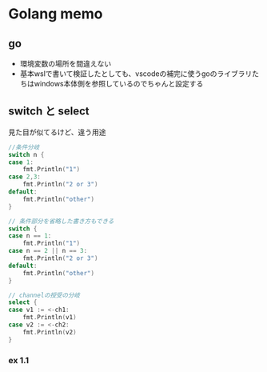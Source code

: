 # Golang memo

## go
* 環境変数の場所を間違えない
* 基本wslで書いて検証したとしても、vscodeの補完に使うgoのライブラリたちはwindows本体側を参照しているのでちゃんと設定する

## switch と select
見た目が似てるけど、違う用途

``` go
//条件分岐
switch n {
case 1:
    fmt.Println("1")
case 2,3:
    fmt.Println("2 or 3")
default:
    fmt.Println("other")
}

// 条件部分を省略した書き方もできる
switch {
case n == 1:
    fmt.Println("1")
case n == 2 || n == 3:
    fmt.Println("2 or 3")
default:
    fmt.Println("other")
}

// channelの授受の分岐
select {
case v1 := <-ch1:
    fmt.Println(v1)
case v2 := <-ch2:
    fmt.Println(v2)
}


```

### ex 1.1

``` go

```
